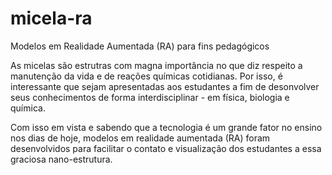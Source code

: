 # micela-ra
Modelos em Realidade Aumentada (RA) para fins pedagógicos


  As micelas são estrutras com magna importância no que diz respeito a manutenção da vida e de reações químicas cotidianas. Por isso, é interessante que sejam apresentadas aos estudantes a fim de desonvolver seus conhecimentos de forma interdisciplinar - em física, biologia e química. 

  
  Com isso em vista e sabendo que a tecnologia é um grande fator no ensino nos dias de hoje, modelos em realidade aumentada (RA) foram desenvolvidos para facilitar o contato e visualização dos estudantes a essa graciosa nano-estrutura. 
